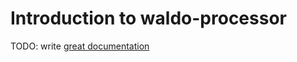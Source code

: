 # Introduction to waldo-processor

TODO: write [great documentation](http://jacobian.org/writing/what-to-write/)

